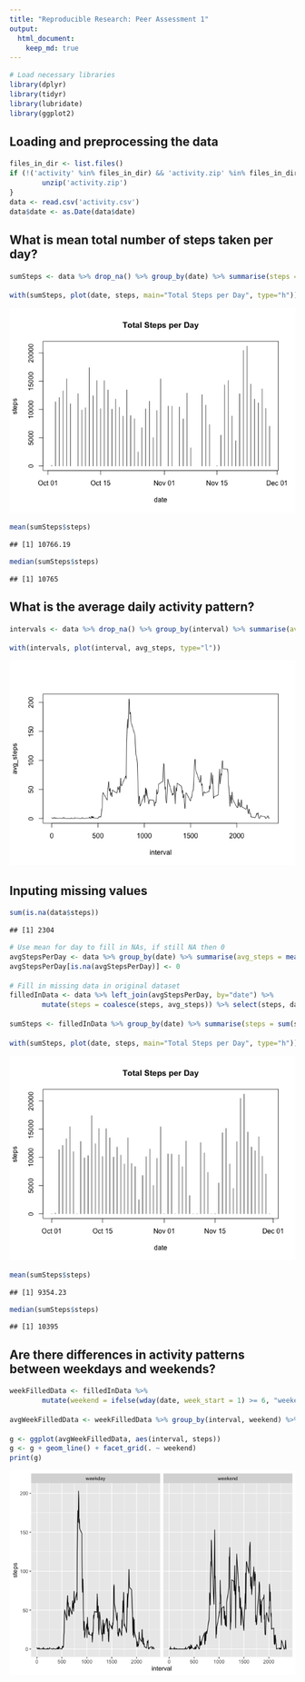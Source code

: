 ```yaml
---
title: "Reproducible Research: Peer Assessment 1"
output: 
  html_document:
    keep_md: true
---
```



``` r
# Load necessary libraries
library(dplyr)
library(tidyr)
library(lubridate)
library(ggplot2)
```
## Loading and preprocessing the data

``` r
files_in_dir <- list.files()
if (!('activity' %in% files_in_dir) && 'activity.zip' %in% files_in_dir){
        unzip('activity.zip')   
}
data <- read.csv('activity.csv')
data$date <- as.Date(data$date)
```


## What is mean total number of steps taken per day?

``` r
sumSteps <- data %>% drop_na() %>% group_by(date) %>% summarise(steps = sum(steps), .groups='drop')

with(sumSteps, plot(date, steps, main="Total Steps per Day", type="h"))
```

![](PA1_template_files/figure-html/total_steps-1.png)<!-- -->

``` r
mean(sumSteps$steps)
```

```
## [1] 10766.19
```

``` r
median(sumSteps$steps)
```

```
## [1] 10765
```
## What is the average daily activity pattern?

``` r
intervals <- data %>% drop_na() %>% group_by(interval) %>% summarise(avg_steps = mean(steps), .groups='drop')

with(intervals, plot(interval, avg_steps, type="l"))
```

![](PA1_template_files/figure-html/5interval-1.png)<!-- -->


## Inputing missing values

``` r
sum(is.na(data$steps))
```

```
## [1] 2304
```

``` r
# Use mean for day to fill in NAs, if still NA then 0
avgStepsPerDay <- data %>% group_by(date) %>% summarise(avg_steps = mean(steps), .groups='drop')
avgStepsPerDay[is.na(avgStepsPerDay)] <- 0

# Fill in missing data in original dataset
filledInData <- data %>% left_join(avgStepsPerDay, by="date") %>% 
        mutate(steps = coalesce(steps, avg_steps)) %>% select(steps, date, interval)

sumSteps <- filledInData %>% group_by(date) %>% summarise(steps = sum(steps), .groups='drop')

with(sumSteps, plot(date, steps, main="Total Steps per Day", type="h"))
```

![](PA1_template_files/figure-html/unnamed-chunk-1-1.png)<!-- -->

``` r
mean(sumSteps$steps)
```

```
## [1] 9354.23
```

``` r
median(sumSteps$steps)
```

```
## [1] 10395
```


## Are there differences in activity patterns between weekdays and weekends?

``` r
weekFilledData <- filledInData %>%
        mutate(weekend = ifelse(wday(date, week_start = 1) >= 6, "weekend", "weekday"))

avgWeekFilledData <- weekFilledData %>% group_by(interval, weekend) %>% summarise(steps = mean(steps), .groups='drop')

g <- ggplot(avgWeekFilledData, aes(interval, steps))
g <- g + geom_line() + facet_grid(. ~ weekend)
print(g)
```

![](PA1_template_files/figure-html/weekday_patterns-1.png)<!-- -->
